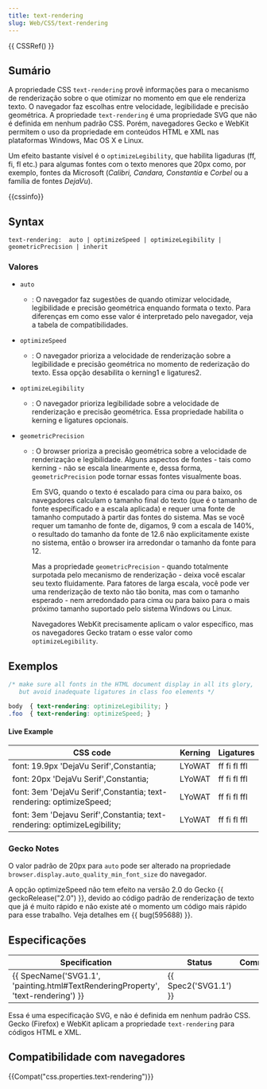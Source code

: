 ```yaml
---
title: text-rendering
slug: Web/CSS/text-rendering
---
```

{{ CSSRef() }}

## Sumário

A propriedade CSS `text-rendering` provê informações para o mecanismo de renderização sobre o que otimizar no momento em que ele renderiza texto. O navegador faz escolhas entre velocidade, legibilidade e precisão geométrica. A propriedade `text-rendering` é uma propriedade SVG que não é definida em nenhum padrão CSS. Porém, navegadores Gecko e WebKit permitem o uso da propriedade em conteúdos HTML e XML nas plataformas Windows, Mac OS X e Linux.

Um efeito bastante visível é o `optimizeLegibility`, que habilita ligaduras (ff, fi, fl etc.) para algumas fontes com o texto menores que 20px como, por exemplo, fontes da Microsoft (_Calibri, Candara, Constantia_ e _Corbel_ ou a família de fontes _DejaVu_).

{{cssinfo}}

## Syntax

```
text-rendering:  auto | optimizeSpeed | optimizeLegibility | geometricPrecision | inherit
```

### Valores

- `auto`
  - : O navegador faz sugestões de quando otimizar velocidade, legibilidade e precisão geométrica enquando formata o texto. Para diferenças em como esse valor é interpretado pelo navegador, veja a tabela de compatibilidades.
- `optimizeSpeed`
  - : O navegador prioriza a velocidade de renderização sobre a legibilidade e precisão geométrica no momento de rederização do texto. Essa opção desabilita o kerning1 e ligatures2.
- `optimizeLegibility`
  - : O navegador prioriza legibilidade sobre a velocidade de renderização e precisão geométrica. Essa propriedade habilita o kerning e ligatures opcionais.
- `geometricPrecision`

  - : O browser prioriza a precisão geométrica sobre a velocidade de renderização e legibilidade. Alguns aspectos de fontes - tais como kerning - não se escala linearmente e, dessa forma, `geometricPrecision` pode tornar essas fontes visualmente boas.

    Em SVG, quando o texto é escalado para cima ou para baixo, os navegadores calculam o tamanho final do texto (que é o tamanho de fonte específicado e a escala aplicada) e requer uma fonte de tamanho computado à partir das fontes do sistema. Mas se você requer um tamanho de fonte de, digamos, 9 com a escala de 140%, o resultado do tamanho da fonte de 12.6 não explicitamente existe no sistema, então o browser ira arredondar o tamanho da fonte para 12.

    Mas a propriedade `geometricPrecision` - quando totalmente surpotada pelo mecanismo de renderização - deixa você escalar seu texto fluidamente. Para fatores de larga escala, você pode ver uma renderização de texto não tão bonita, mas com o tamanho esperado - nem arredondado para cima ou para baixo para o mais próximo tamanho suportado pelo sistema Windows ou Linux.

    Navegadores WebKit precisamente aplicam o valor específico, mas os navegadores Gecko tratam o esse valor como `optimizeLegibility`.

## Exemplos

```css
/* make sure all fonts in the HTML document display in all its glory,
   but avoid inadequate ligatures in class foo elements */

body  { text-rendering: optimizeLegibility; }
.foo  { text-rendering: optimizeSpeed; }
```

#### Live Example

| CSS code                                                                 | Kerning | Ligatures    |
| ------------------------------------------------------------------------ | ------- | ------------ |
| font: 19.9px 'DejaVu Serif',Constantia;                                  | LYoWAT  | ff fi fl ffl |
| font: 20px 'DejaVu Serif',Constantia;                                    | LYoWAT  | ff fi fl ffl |
| font: 3em 'DejaVu Serif',Constantia; text-rendering: optimizeSpeed;      | LYoWAT  | ff fi fl ffl |
| font: 3em 'Dejavu Serif',Constantia; text-rendering: optimizeLegibility; | LYoWAT  | ff fi fl ffl |

### Gecko Notes

O valor padrão de 20px para `auto` pode ser alterado na propriedade `browser.display.auto_quality_min_font_size` do navegador.

A opção optimizeSpeed não tem efeito na versão 2.0 do Gecko {{ geckoRelease("2.0") }}, devido ao código padrão de renderização de texto que já é muito rápido e não existe até o momento um código mais rápido para esse trabalho. Veja detalhes em {{ bug(595688) }}.

## Especificações

| Specification                                                                                                | Status                       | Comment |
| ------------------------------------------------------------------------------------------------------------ | ---------------------------- | ------- |
| {{ SpecName('SVG1.1', 'painting.html#TextRenderingProperty', 'text-rendering') }} | {{ Spec2('SVG1.1') }} |         |

Essa é uma especificação SVG, e não é definida em nenhum padrão CSS. Gecko (Firefox) e WebKit aplicam a propriedade `text-rendering` para códigos HTML e XML.

## Compatibilidade com navegadores

{{Compat("css.properties.text-rendering")}}
